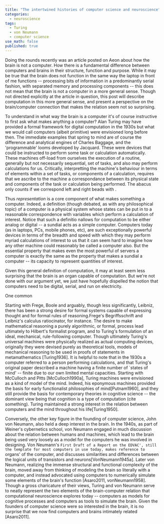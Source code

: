 ```yaml
---
title: "The intertwined histories of computer science and neuroscience"
categories:
  - neuroscience
tags:
  - Turing
  - von Neumann
  - computer science
use_math: false
published: true
---
```


Doing the rounds recently was an article posted on Aeon about how the brain is not a computer. How there is a fundamental difference between computers and brains in their structure, function and purpose. While it may be true that the brain does not function in the same way the laptop in front of me functions -- processing bits of information in a predominantly serial fashion, with separated memory and processing components -- this does not mean that the brain is not a computer in a more general sense. Though not directed explicitly at the article in question, this post will describe computation in this more general sense, and present a perspective on the brain/computer connection that makes the relation seem not so surprising. 

To understand in what way the brain is a computer it's of course instructive to first ask what makes anything a computer? Alan Turing may have provided a formal framework for digital computation in the 1930s but what we would call computers (albeit primitive) were envisioned long before then. The immediate examples that spring to mind are of course the difference and analytical engines of Charles Baggage, and the 'programmable' looms developed by Jacquard. These were devices that could be instructed to perform some task or calculation automatically. These machines off-load from ourselves the execution of a routine, generally but not necessarily sequential, set of tasks, and also may perform calculations for us. Critically, interpretting the machine's behaviour in terms of elements within a set of tasks, or components of a calculation, requires that we ascribe to the machine a correspondance between its physical state and components of the task or calculation being performed. The abacus only counts if we correspond left and right beads with . 

Thus _representation_ is a core component of what makes something a computer. Indeed, a definition (though debated, as with any philosophical topic) of a computer is a physical system whose states can be put in to a reasonable correspondence with variables which perform a calculation of interest. Notice that such a definitio nallows for computation to be either analog or digital -- a sundial acts as a simple computer. Computers today (as in laptops, PCs, mobile phones, etc), are such exceptionally powerful devices in terms of the breadth and speed with which they may perform myriad calculations of interest to us that it can seem hard to imagine how any other machine could reasonably be called a computer also. But the essential property that makes even the most powerful of servers a computer is exactly the same as the property that makes a sundial a computer -- its capacity to represent quantities of interest.

Given this general definition of computation, it may at least seem less surprising that the brain is an organ capable of computation. But we're not done with our argument yet, we just have hopefully dispelled the notion that computers need to be digital, serial, and run on electricity. 

One common 

Starting with Frege, Boole and arguably, though less significantly, Leibniz, there has been a strong desire for formal systems capable of expressing thought and for formal rules of reasoning.Frege's Begriffsschrift and Leibniz's calculus ratiocinator, for instance. The desire to make mathematical reasoning a purely algorithmic, or formal, process lead ultimately to Hilbert's formalist program, and to Turing's formulation of an ideal, mechanical, rule-following computer. Though ultimately Turing's universal machines were physically realized as actual computing devices, originally they were devised purely as theoretical tools, models of mechanical reasoning to be used in proofs of statements in metamathematics [Turing1936]. It is helpful to note that in the 1930s a computer referred to a person performing calculations, and that Turing's original paper described a machine having a finite number of `states of mind' -- finite due to our own limited mental capacities. Starting with McCulloch and Pitts [McCulloch1990a], Turing machines were envisioned as a kind of model of the mind. Indeed, his eponymous machines provided the basis for early functionalist philosophies of mind[Putnam1960], and they still provide the basis for contemporary theories in cognitive science -- the dominant view being that cognition is a type of computation (cite something). Turing maintained a strong interest in the relation between computers and the mind throughout his life[Turing1950]. 

Conversely, the other key figure in the founding of computer science, John von Neumann, also held a deep interest in the brain. In the 1940s, as part of Weiner's cybernetics school, von Neumann engaged in much discussion about the relation between humans and machines, which lead to the brain being used very loosely as a model for the computers he was involved in designing. Von Neumann's `First Draft of a Report on the EDVAC', still the template for most computers in use today, makes reference to `organs' of the computer, and discusses similarities and differences between the logical units of transistors and neurons[VonNeumann1945a]. Later von Neumann, realizing the immense structural and functional complexity of the brain, moved away from thinking of modeling the brain so literally with a computer, and instead advocated using computers to numerically simulate some elements of the brain's function [Asaro2011, vonNeumann1958]. Though a gross charicature of their views, Turing and von Neumann serve to neatly represent the two elements of the brain-computer relation that computational neuroscience explores today -- computers as models for cognitive processes and computers as tools to simulate the brain. Given the founders of computer science were so interested in the brain, it is no surprise that we now find computers and brains intimately related [Asaro2011].


